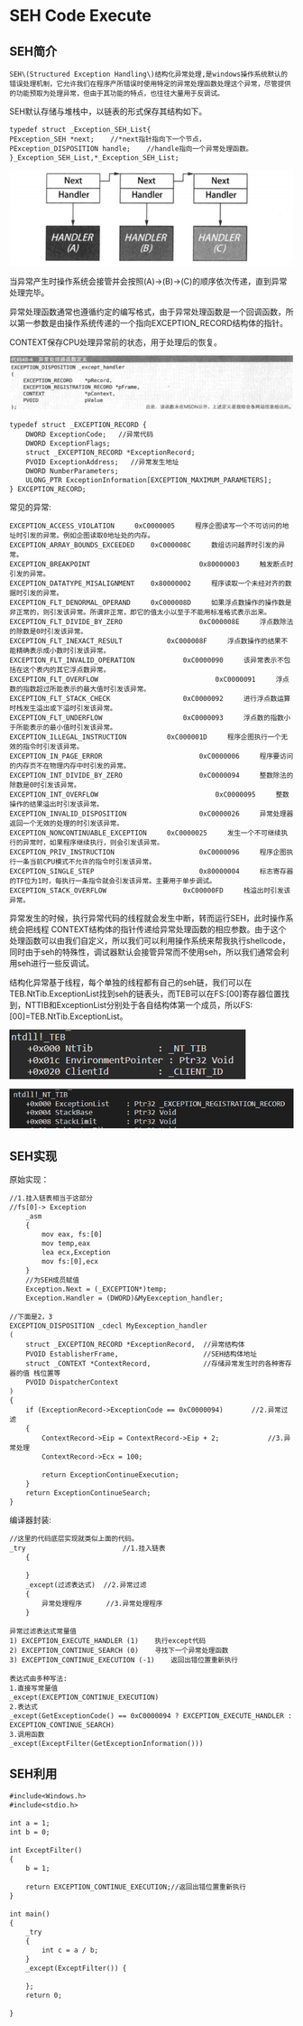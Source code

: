 # SEH Code Execute

## SEH简介

    SEH\(Structured Exception Handling\)结构化异常处理,是windows操作系统默认的错误处理机制，它允许我们在程序产所错误时使用特定的异常处理函数处理这个异常，尽管提供的功能预取为处理异常，但由于其功能的特点，也往往大量用于反调试。

SEH默认存储与堆栈中，以链表的形式保存其结构如下。

```text
typedef struct _Exception_SEH_List{	
PException_SEH *next;    //*next指针指向下一个节点，	
PException_DISPOSITION handle;    //handle指向一个异常处理函数。
}_Exception_SEH_List,*_Exception_SEH_List;
```

![](../.gitbook/assets/image%20%2890%29.png)

当异常产生时操作系统会接管并会按照\(A\)-&gt;\(B\)-&gt;\(C\)的顺序依次传递，直到异常处理完毕。

异常处理函数通常也遵循约定的编写格式，由于异常处理函数是一个回调函数，所以第一参数是由操作系统传递的一个指向EXCEPTION\_RECORD结构体的指针。

CONTEXT保存CPU处理异常前的状态，用于处理后的恢复。

![](../.gitbook/assets/image%20%2893%29.png)

```text
typedef struct _EXCEPTION_RECORD {
    DWORD ExceptionCode;   //异常代码
    DWORD ExceptionFlags;
    struct _EXCEPTION_RECORD *ExceptionRecord;
    PVOID ExceptionAddress;   //异常发生地址
    DWORD NumberParameters;
    ULONG_PTR ExceptionInformation[EXCEPTION_MAXIMUM_PARAMETERS];
} EXCEPTION_RECORD;
```

常见的异常:

```text
EXCEPTION_ACCESS_VIOLATION     0xC0000005     程序企图读写一个不可访问的地址时引发的异常。例如企图读取0地址处的内存。
EXCEPTION_ARRAY_BOUNDS_EXCEEDED    0xC000008C     数组访问越界时引发的异常。
EXCEPTION_BREAKPOINT                           0x80000003     触发断点时引发的异常。
EXCEPTION_DATATYPE_MISALIGNMENT    0x80000002     程序读取一个未经对齐的数据时引发的异常。
EXCEPTION_FLT_DENORMAL_OPERAND     0xC000008D     如果浮点数操作的操作数是非正常的，则引发该异常。所谓非正常，即它的值太小以至于不能用标准格式表示出来。
EXCEPTION_FLT_DIVIDE_BY_ZERO                   0xC000008E     浮点数除法的除数是0时引发该异常。
EXCEPTION_FLT_INEXACT_RESULT           0xC000008F     浮点数操作的结果不能精确表示成小数时引发该异常。
EXCEPTION_FLT_INVALID_OPERATION            0xC0000090     该异常表示不包括在这个表内的其它浮点数异常。
EXCEPTION_FLT_OVERFLOW                             0xC0000091     浮点数的指数超过所能表示的最大值时引发该异常。
EXCEPTION_FLT_STACK_CHECK                  0xC0000092     进行浮点数运算时栈发生溢出或下溢时引发该异常。
EXCEPTION_FLT_UNDERFLOW                    0xC0000093     浮点数的指数小于所能表示的最小值时引发该异常。
EXCEPTION_ILLEGAL_INSTRUCTION          0xC000001D     程序企图执行一个无效的指令时引发该异常。
EXCEPTION_IN_PAGE_ERROR                        0xC0000006     程序要访问的内存页不在物理内存中时引发的异常。
EXCEPTION_INT_DIVIDE_BY_ZERO                   0xC0000094     整数除法的除数是0时引发该异常。
EXCEPTION_INT_OVERFLOW                             0xC0000095     整数操作的结果溢出时引发该异常。
EXCEPTION_INVALID_DISPOSITION                  0xC0000026     异常处理器返回一个无效的处理的时引发该异常。
EXCEPTION_NONCONTINUABLE_EXCEPTION     0xC0000025     发生一个不可继续执行的异常时，如果程序继续执行，则会引发该异常。
EXCEPTION_PRIV_INSTRUCTION                     0xC0000096     程序企图执行一条当前CPU模式不允许的指令时引发该异常。
EXCEPTION_SINGLE_STEP                          0x80000004     标志寄存器的TF位为1时，每执行一条指令就会引发该异常。主要用于单步调试。
EXCEPTION_STACK_OVERFLOW                   0xC00000FD     栈溢出时引发该异常。
```

异常发生的时候，执行异常代码的线程就会发生中断，转而运行SEH，此时操作系统会把线程 CONTEXT结构体的指针传递给异常处理函数的相应参数。由于这个处理函数可以由我们自定义，所以我们可以利用操作系统来帮我执行shellcode，同时由于seh的特殊性，调试器默认会接管异常而不使用seh，所以我们通常会利用seh进行一些反调试。

结构化异常基于线程，每个单独的线程都有自己的seh链，我们可以在TEB.NtTib.ExceptionList找到seh的链表头，而TEB可以在FS:\[00\]寄存器位置找到，NTTIB和ExceptionList分别处于各自结构体第一个成员，所以FS:\[00\]=TEB.NtTib.ExceptionList。

![](../.gitbook/assets/image%20%2892%29.png)

![](../.gitbook/assets/image%20%2891%29.png)

## SEH实现

原始实现：

```text
//1.挂入链表相当于这部分
//fs[0]-> Exception
	_asm
	{
		mov eax, fs:[0]
		mov temp,eax
		lea ecx,Exception
		mov fs:[0],ecx
	}
	//为SEH成员赋值
	Exception.Next = (_EXCEPTION*)temp;
	Exception.Handler = (DWORD)&MyEexception_handler;

//下面是2，3
EXCEPTION_DISPOSITION _cdecl MyEexception_handler
(
	struct _EXCEPTION_RECORD *ExceptionRecord,	//异常结构体
	PVOID EstablisherFrame,						//SEH结构体地址
	struct _CONTEXT *ContextRecord,				//存储异常发生时的各种寄存器的值 栈位置等
	PVOID DispatcherContext
)
{
	if (ExceptionRecord->ExceptionCode == 0xC0000094)		//2.异常过滤
	{
		ContextRecord->Eip = ContextRecord->Eip + 2;			//3.异常处理
		ContextRecord->Ecx = 100;

		return ExceptionContinueExecution;
	}
	return ExceptionContinueSearch;
}
```

编译器封装:

```text
//这里的代码底层实现就类似上面的代码。
_try						//1.挂入链表
	{

	}
	_except(过滤表达式)	//2.异常过滤
	{
		异常处理程序		//3.异常处理程序
	}

异常过滤表达式常量值
1) EXCEPTION_EXECUTE_HANDLER (1)	执行except代码
2) EXCEPTION_CONTINUE_SEARCH (0)	寻找下一个异常处理函数
3) EXCEPTION_CONTINUE_EXECUTION (-1)	返回出错位置重新执行

表达式由多种写法:
1.直接写常量值
_except(EXCEPTION_CONTINUE_EXECUTION)
2.表达式
_except(GetExceptionCode() == 0xC0000094 ? EXCEPTION_EXECUTE_HANDLER : EXCEPTION_CONTINUE_SEARCH)
3.调用函数
_except(ExceptFilter(GetExceptionInformation()))
```

## SEH利用

```text
#include<Windows.h>
#include<stdio.h>

int a = 1;
int b = 0;

int ExceptFilter()
{
	b = 1;

	return EXCEPTION_CONTINUE_EXECUTION;//返回出错位置重新执行
}

int main()
{
	_try
	{
		int c = a / b;
	}
	_except(ExceptFilter()) {
		
	};
	return 0;

}
```

